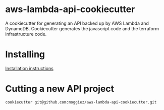 # aws-lambda-api-cookiecutter

A cookiecutter for generating an API backed up by AWS Lambda and DynamoDB. Cookiecutter generates the javascript code and the terraform infrastructure code.

# Installing

[Installation instructions](https://cookiecutter.readthedocs.io/en/latest/installation.html)

# Cutting a new API project

```bash
cookiecutter git@github.com:moggiez/aws-lambda-api-cookiecutter.git
```
